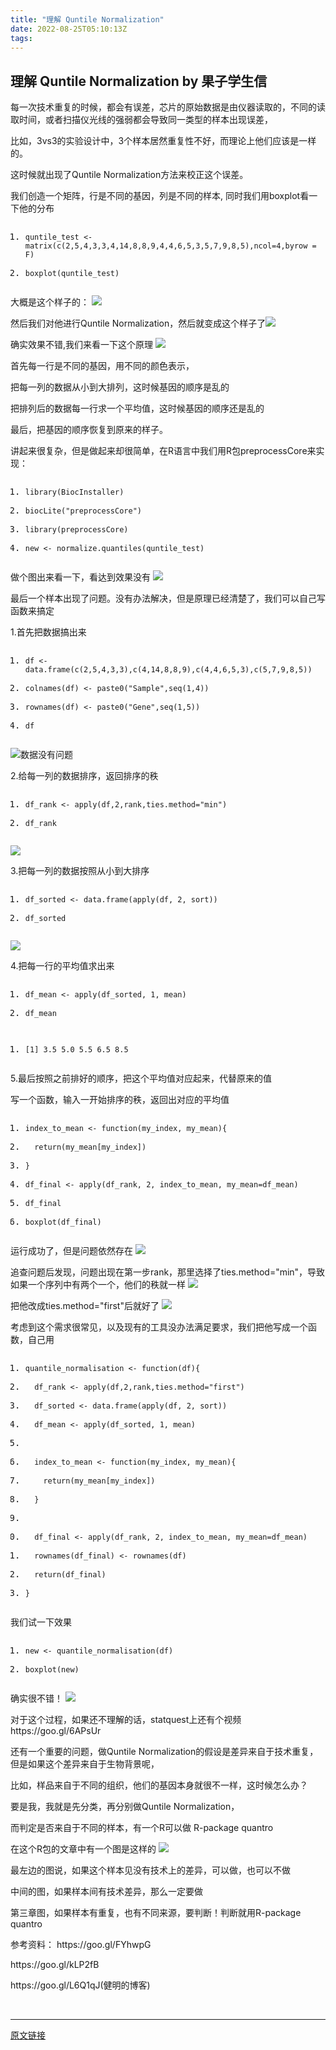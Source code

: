 ```yaml
---
title: "理解 Quntile Normalization"
date: 2022-08-25T05:10:13Z
tags: 
---
```

理解 Quntile Normalization by 果子学生信 
------
<div><p>每一次技术重复的时候，都会有误差，芯片的原始数据是由仪器读取的，不同的读取时间，或者扫描仪光线的强弱都会导致同一类型的样本出现误差，</p><p>比如，3vs3的实验设计中，3个样本居然重复性不好，而理论上他们应该是一样的。</p><p>这时候就出现了Quntile Normalization方法来校正这个误差。</p><p>我们创造一个矩阵，行是不同的基因，列是不同的样本, 同时我们用boxplot看一下他的分布</p><pre><ol><li><p><code><span>quntile_test </span><span>&lt;-</span><span> matrix</span><span>(</span><span>c</span><span>(</span><span>2</span><span>,</span><span>5</span><span>,</span><span>4</span><span>,</span><span>3</span><span>,</span><span>3</span><span>,</span><span>4</span><span>,</span><span>14</span><span>,</span><span>8</span><span>,</span><span>8</span><span>,</span><span>9</span><span>,</span><span>4</span><span>,</span><span>4</span><span>,</span><span>6</span><span>,</span><span>5</span><span>,</span><span>3</span><span>,</span><span>5</span><span>,</span><span>7</span><span>,</span><span>9</span><span>,</span><span>8</span><span>,</span><span>5</span><span>),</span><span>ncol</span><span>=</span><span>4</span><span>,</span><span>byrow </span><span>=</span><span> F</span><span>)</span></code></p></li><li><p><code><span>boxplot</span><span>(</span><span>quntile_test</span><span>)</span></code></p></li></ol></pre><p>大概是这个样子的： <img data-ratio="0.5112960760998811" data-src="https://mmbiz.qpic.cn/mmbiz_png/NDy5aEnReX2dicfwrRA7ooI6IlaBXpiaTL2JRomXO8nNtge3WHMYuPxN93ribF8colPicIndeBooZ85mTtiaJpM16HA/640?wx_fmt=png" data-type="png" data-w="841" src="https://mmbiz.qpic.cn/mmbiz_png/NDy5aEnReX2dicfwrRA7ooI6IlaBXpiaTL2JRomXO8nNtge3WHMYuPxN93ribF8colPicIndeBooZ85mTtiaJpM16HA/640?wx_fmt=png"></p><p>然后我们对他进行Quntile Normalization，然后就变成这个样子了<img data-ratio="0.5172413793103449" data-src="https://mmbiz.qpic.cn/mmbiz_png/NDy5aEnReX2dicfwrRA7ooI6IlaBXpiaTLKZDo1snRUgAERldGuVbJsQ9DVNuqia93foO4Ly6sEv0Ecja56ia9pDYQ/640?wx_fmt=png" data-type="png" data-w="841" src="https://mmbiz.qpic.cn/mmbiz_png/NDy5aEnReX2dicfwrRA7ooI6IlaBXpiaTLKZDo1snRUgAERldGuVbJsQ9DVNuqia93foO4Ly6sEv0Ecja56ia9pDYQ/640?wx_fmt=png"></p><p>确实效果不错,我们来看一下这个原理 <img data-ratio="0.4339513325608343" data-src="https://mmbiz.qpic.cn/mmbiz_png/NDy5aEnReX2dicfwrRA7ooI6IlaBXpiaTLc7W0ACvKAbdaLYQRQTHicS4yEhRpYKxlcpNWrYH9rgb6HOicBemicGrcA/640?wx_fmt=png" data-type="png" data-w="1726" src="https://mmbiz.qpic.cn/mmbiz_png/NDy5aEnReX2dicfwrRA7ooI6IlaBXpiaTLc7W0ACvKAbdaLYQRQTHicS4yEhRpYKxlcpNWrYH9rgb6HOicBemicGrcA/640?wx_fmt=png"></p><p>首先每一行是不同的基因，用不同的颜色表示，</p><p>把每一列的数据从小到大排列，这时候基因的顺序是乱的</p><p>把排列后的数据每一行求一个平均值，这时候基因的顺序还是乱的</p><p>最后，把基因的顺序恢复到原来的样子。</p><p>讲起来很复杂，但是做起来却很简单，在R语言中我们用R包preprocessCore来实现：</p><pre><ol><li><p><code><span>library</span><span>(</span><span>BiocInstaller</span><span>)</span></code></p></li><li><p><code><span>biocLite</span><span>(</span><span>"preprocessCore"</span><span>)</span></code></p></li><li><p><code><span>library</span><span>(</span><span>preprocessCore</span><span>)</span></code></p></li><li><p><code><span>new</span><span> </span><span>&lt;-</span><span> normalize</span><span>.</span><span>quantiles</span><span>(</span><span>quntile_test</span><span>)</span></code></p></li></ol></pre><p>做个图出来看一下，看达到效果没有 <img data-ratio="0.5108173076923077" data-src="https://mmbiz.qpic.cn/mmbiz_png/NDy5aEnReX2dicfwrRA7ooI6IlaBXpiaTLdGg595pMbOA2aZCpbcPgf89ibsnia3gcsibZvTlNFvibEyH9gp4zkBaa5w/640?wx_fmt=png" data-type="png" data-w="832" src="https://mmbiz.qpic.cn/mmbiz_png/NDy5aEnReX2dicfwrRA7ooI6IlaBXpiaTLdGg595pMbOA2aZCpbcPgf89ibsnia3gcsibZvTlNFvibEyH9gp4zkBaa5w/640?wx_fmt=png"></p><p>最后一个样本出现了问题。没有办法解决，但是原理已经清楚了，我们可以自己写函数来搞定</p><p>1.首先把数据搞出来</p><pre><ol><li><p><code><span>df </span><span>&lt;-</span><span> data</span><span>.</span><span>frame</span><span>(</span><span>c</span><span>(</span><span>2</span><span>,</span><span>5</span><span>,</span><span>4</span><span>,</span><span>3</span><span>,</span><span>3</span><span>),</span><span>c</span><span>(</span><span>4</span><span>,</span><span>14</span><span>,</span><span>8</span><span>,</span><span>8</span><span>,</span><span>9</span><span>),</span><span>c</span><span>(</span><span>4</span><span>,</span><span>4</span><span>,</span><span>6</span><span>,</span><span>5</span><span>,</span><span>3</span><span>),</span><span>c</span><span>(</span><span>5</span><span>,</span><span>7</span><span>,</span><span>9</span><span>,</span><span>8</span><span>,</span><span>5</span><span>))</span></code></p></li><li><p><code><span>colnames</span><span>(</span><span>df</span><span>)</span><span> </span><span>&lt;-</span><span> paste0</span><span>(</span><span>"Sample"</span><span>,</span><span>seq</span><span>(</span><span>1</span><span>,</span><span>4</span><span>))</span></code></p></li><li><p><code><span>rownames</span><span>(</span><span>df</span><span>)</span><span> </span><span>&lt;-</span><span> paste0</span><span>(</span><span>"Gene"</span><span>,</span><span>seq</span><span>(</span><span>1</span><span>,</span><span>5</span><span>))</span></code></p></li><li><p><code><span>df</span></code></p></li></ol></pre><p><img data-ratio="0.4020408163265306" data-src="https://mmbiz.qpic.cn/mmbiz_png/NDy5aEnReX2dicfwrRA7ooI6IlaBXpiaTLdXDDCwv9vjjwl6n0Yomhia6Zv7k6zOcvwPJ1sf43N2dCGBDAkAdTsWA/640?wx_fmt=png" data-type="png" data-w="490" src="https://mmbiz.qpic.cn/mmbiz_png/NDy5aEnReX2dicfwrRA7ooI6IlaBXpiaTLdXDDCwv9vjjwl6n0Yomhia6Zv7k6zOcvwPJ1sf43N2dCGBDAkAdTsWA/640?wx_fmt=png">数据没有问题</p><p>2.给每一列的数据排序，返回排序的秩</p><pre><ol><li><p><code><span>df_rank </span><span>&lt;-</span><span> apply</span><span>(</span><span>df</span><span>,</span><span>2</span><span>,</span><span>rank</span><span>,</span><span>ties</span><span>.</span><span>method</span><span>=</span><span>"min"</span><span>)</span></code></p></li><li><p><code><span>df_rank</span></code></p></li></ol></pre><p><img data-ratio="0.3702213279678068" data-src="https://mmbiz.qpic.cn/mmbiz_png/NDy5aEnReX2dicfwrRA7ooI6IlaBXpiaTLYwibDMqjWibqVYK4FLeU1Z8gubic14rgyfzPia60ic2Io1pOZ5MzB1e5vhQ/640?wx_fmt=png" data-type="png" data-w="497" src="https://mmbiz.qpic.cn/mmbiz_png/NDy5aEnReX2dicfwrRA7ooI6IlaBXpiaTLYwibDMqjWibqVYK4FLeU1Z8gubic14rgyfzPia60ic2Io1pOZ5MzB1e5vhQ/640?wx_fmt=png"></p><p>3.把每一列的数据按照从小到大排序</p><pre><ol><li><p><code><span>df_sorted </span><span>&lt;-</span><span> data</span><span>.</span><span>frame</span><span>(</span><span>apply</span><span>(</span><span>df</span><span>,</span><span> </span><span>2</span><span>,</span><span> sort</span><span>))</span></code></p></li><li><p><code><span>df_sorted</span></code></p></li></ol></pre><p><img data-ratio="0.40315315315315314" data-src="https://mmbiz.qpic.cn/mmbiz_png/NDy5aEnReX2dicfwrRA7ooI6IlaBXpiaTL1E7duw0CqeratUDKdIelhWzX52d2CFdMkMeOh8b02kSPLjhWQO4EbQ/640?wx_fmt=png" data-type="png" data-w="444" src="https://mmbiz.qpic.cn/mmbiz_png/NDy5aEnReX2dicfwrRA7ooI6IlaBXpiaTL1E7duw0CqeratUDKdIelhWzX52d2CFdMkMeOh8b02kSPLjhWQO4EbQ/640?wx_fmt=png"></p><p>4.把每一行的平均值求出来</p><pre><ol><li><p><code><span>df_mean </span><span>&lt;-</span><span> apply</span><span>(</span><span>df_sorted</span><span>,</span><span> </span><span>1</span><span>,</span><span> mean</span><span>)</span></code></p></li><li><p><code><span>df_mean</span></code></p></li></ol></pre><pre><ol><li><p><code><span>[</span><span>1</span><span>]</span><span> </span><span>3.5</span><span> </span><span>5.0</span><span> </span><span>5.5</span><span> </span><span>6.5</span><span> </span><span>8.5</span></code></p></li></ol></pre><p>5.最后按照之前排好的顺序，把这个平均值对应起来，代替原来的值</p><p>写一个函数，输入一开始排序的秩，返回出对应的平均值</p><pre><ol><li><p><code><span>index_to_mean </span><span>&lt;-</span><span> </span><span>function</span><span>(</span><span>my_index</span><span>,</span><span> my_mean</span><span>){</span></code></p></li><li><p><code><span>  </span><span>return</span><span>(</span><span>my_mean</span><span>[</span><span>my_index</span><span>])</span></code></p></li><li><p><code><span>}</span></code></p></li><li><p><code><span>df_final </span><span>&lt;-</span><span> apply</span><span>(</span><span>df_rank</span><span>,</span><span> </span><span>2</span><span>,</span><span> index_to_mean</span><span>,</span><span> my_mean</span><span>=</span><span>df_mean</span><span>)</span></code></p></li><li><p><code><span>df_final</span></code></p></li><li><p><code><span>boxplot</span><span>(</span><span>df_final</span><span>)</span></code></p></li></ol></pre><p>运行成功了，但是问题依然存在 <img data-ratio="0.5894308943089431" data-src="https://mmbiz.qpic.cn/mmbiz_png/NDy5aEnReX2dicfwrRA7ooI6IlaBXpiaTLVcbpc0CpfVv7r8ADhic6wjDn4dzJ0sqOoRmFNA9yxxiaq23TsQLucKHg/640?wx_fmt=png" data-type="png" data-w="738" src="https://mmbiz.qpic.cn/mmbiz_png/NDy5aEnReX2dicfwrRA7ooI6IlaBXpiaTLVcbpc0CpfVv7r8ADhic6wjDn4dzJ0sqOoRmFNA9yxxiaq23TsQLucKHg/640?wx_fmt=png"></p><p>追查问题后发现，问题出现在第一步rank，那里选择了ties.method="min"，导致如果一个序列中有两个一个，他们的秩就一样 <img data-ratio="0.35671342685370744" data-src="https://mmbiz.qpic.cn/mmbiz_png/NDy5aEnReX2dicfwrRA7ooI6IlaBXpiaTL3thuiamYicPWfRiaa5CjdB375vQXZ3U5zyicomepgibKu07EXGz90mQlW4w/640?wx_fmt=png" data-type="png" data-w="499" src="https://mmbiz.qpic.cn/mmbiz_png/NDy5aEnReX2dicfwrRA7ooI6IlaBXpiaTL3thuiamYicPWfRiaa5CjdB375vQXZ3U5zyicomepgibKu07EXGz90mQlW4w/640?wx_fmt=png"></p><p>把他改成ties.method="first"后就好了 <img data-ratio="0.3532934131736527" data-src="https://mmbiz.qpic.cn/mmbiz_png/NDy5aEnReX2dicfwrRA7ooI6IlaBXpiaTLUib2eEPZvHCyn6tkH7sD2vwGUTSowN7aZSXMvWD5XBU4csVsibbv5HJQ/640?wx_fmt=png" data-type="png" data-w="501" src="https://mmbiz.qpic.cn/mmbiz_png/NDy5aEnReX2dicfwrRA7ooI6IlaBXpiaTLUib2eEPZvHCyn6tkH7sD2vwGUTSowN7aZSXMvWD5XBU4csVsibbv5HJQ/640?wx_fmt=png"></p><p>考虑到这个需求很常见，以及现有的工具没办法满足要求，我们把他写成一个函数，自己用</p><pre><ol><li><p><code><span>quantile_normalisation </span><span>&lt;-</span><span> </span><span>function</span><span>(</span><span>df</span><span>){</span></code></p></li><li><p><code><span>  df_rank </span><span>&lt;-</span><span> apply</span><span>(</span><span>df</span><span>,</span><span>2</span><span>,</span><span>rank</span><span>,</span><span>ties</span><span>.</span><span>method</span><span>=</span><span>"first"</span><span>)</span></code></p></li><li><p><code><span>  df_sorted </span><span>&lt;-</span><span> data</span><span>.</span><span>frame</span><span>(</span><span>apply</span><span>(</span><span>df</span><span>,</span><span> </span><span>2</span><span>,</span><span> sort</span><span>))</span></code></p></li><li><p><code><span>  df_mean </span><span>&lt;-</span><span> apply</span><span>(</span><span>df_sorted</span><span>,</span><span> </span><span>1</span><span>,</span><span> mean</span><span>)</span></code></p></li><li><p><code></code></p></li><li><p><code><span>  index_to_mean </span><span>&lt;-</span><span> </span><span>function</span><span>(</span><span>my_index</span><span>,</span><span> my_mean</span><span>){</span></code></p></li><li><p><code><span>    </span><span>return</span><span>(</span><span>my_mean</span><span>[</span><span>my_index</span><span>])</span></code></p></li><li><p><code><span>  </span><span>}</span></code></p></li><li><p><code></code></p></li><li><p><code><span>  df_final </span><span>&lt;-</span><span> apply</span><span>(</span><span>df_rank</span><span>,</span><span> </span><span>2</span><span>,</span><span> index_to_mean</span><span>,</span><span> my_mean</span><span>=</span><span>df_mean</span><span>)</span></code></p></li><li><p><code><span>  rownames</span><span>(</span><span>df_final</span><span>)</span><span> </span><span>&lt;-</span><span> rownames</span><span>(</span><span>df</span><span>)</span></code></p></li><li><p><code><span>  </span><span>return</span><span>(</span><span>df_final</span><span>)</span></code></p></li><li><p><code><span>}</span></code></p></li></ol></pre><p>我们试一下效果</p><pre><ol><li><p><code><span>new</span><span> </span><span>&lt;-</span><span> quantile_normalisation</span><span>(</span><span>df</span><span>)</span></code></p></li><li><p><code><span>boxplot</span><span>(</span><span>new</span><span>)</span></code></p></li></ol></pre><p>确实很不错！ <img data-ratio="0.5853658536585366" data-src="https://mmbiz.qpic.cn/mmbiz_png/NDy5aEnReX2dicfwrRA7ooI6IlaBXpiaTLsjeNl8eXkHegDOpZ48NtlyvdyictXHf6obX3RIRIJdZ8JWUWF5232JA/640?wx_fmt=png" data-type="png" data-w="738" src="https://mmbiz.qpic.cn/mmbiz_png/NDy5aEnReX2dicfwrRA7ooI6IlaBXpiaTLsjeNl8eXkHegDOpZ48NtlyvdyictXHf6obX3RIRIJdZ8JWUWF5232JA/640?wx_fmt=png"></p><p>对于这个过程，如果还不理解的话，statquest上还有个视频 https://goo.gl/6APsUr</p><p>还有一个重要的问题，做Quntile Normalization的假设是差异来自于技术重复，但是如果这个差异来自于生物背景呢，</p><p>比如，样品来自于不同的组织，他们的基因本身就很不一样，这时候怎么办？</p><p>要是我，我就是先分类，再分别做Quntile Normalization，</p><p>而判定是否来自于不同的样本，有一个R可以做 R-package quantro</p><p>在这个R包的文章中有一个图是这样的 <img data-ratio="0.6192250372578242" data-src="https://mmbiz.qpic.cn/mmbiz_png/NDy5aEnReX2dicfwrRA7ooI6IlaBXpiaTL84pLUykmuZkFnEEnIjQZMLLbibQUbeT7MAByxMCMMDibUbOmd24UrRkw/640?wx_fmt=png" data-type="png" data-w="1342" src="https://mmbiz.qpic.cn/mmbiz_png/NDy5aEnReX2dicfwrRA7ooI6IlaBXpiaTL84pLUykmuZkFnEEnIjQZMLLbibQUbeT7MAByxMCMMDibUbOmd24UrRkw/640?wx_fmt=png"></p><p>最左边的图说，如果这个样本见没有技术上的差异，可以做，也可以不做</p><p>中间的图，如果样本间有技术差异，那么一定要做</p><p>第三章图，如果样本有重复，也有不同来源，要判断！判断就用R-package quantro</p><p>参考资料： https://goo.gl/FYhwpG</p><p>https://goo.gl/kLP2fB</p><p>https://goo.gl/L6Q1qJ(健明的博客)</p><p><br></p></div>  
<hr>
<a href="https://mp.weixin.qq.com/s/YL3UeWzA6Ysi5b3nnTxiww",target="_blank" rel="noopener noreferrer">原文链接</a>
